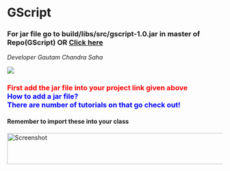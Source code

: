 # GScript

<h3>For jar file go to build/libs/src/gscript-1.0.jar in master of Repo(GScript) <span> OR </span><a href='https://github.com/DevGautam2000/GScript/raw/master/build/libs/gscript-1.0.jar'>Click here</a></h3>

<em>Developer Gautam Chandra Saha</em>

[![](https://jitpack.io/v/DevGautam2000/GScript.svg)](https://jitpack.io/#DevGautam2000/GScript)

<h3 style="color:red">First add the jar file into your project link given above<br>
  <span style="color:Blue">How to add a jar file?<br>There are number of tutorials on that go check out!</span></h3>

<h4>Remember to import these into your class</h4>
<img src="https://i2.paste.pics/BS7AN.png" width="1271" height="73" alt="Screenshot">
